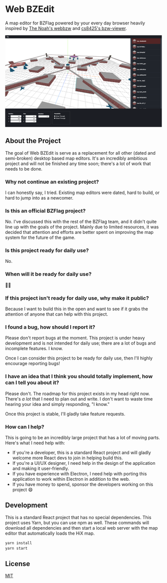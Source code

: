 # Web BZEdit

A map editor for BZFlag powered by your every day browser heavily inspired by [The Noah's webbzw](https://github.com/BZFlagCommunity/webbzw) and [cs8425's bzw-viewer](https://github.com/cs8425/bzw-viewer).

![A screenshot of the editor](.github/screenshot.png)

## About the Project

The goal of Web BZEdit is serve as a replacement for all other (dated and semi-broken) desktop based map editors. It's an incredibly ambitious project and will not be finished any time soon; there's a lot of work that needs to be done.

### Why not continue an existing project?

I can honestly say, I tried. Existing map editors were dated, hard to build, or hard to jump into as a newcomer.

### Is this an official BZFlag project?

No. I've discussed this with the rest of the BZFlag team, and it didn't quite line up with the goals of the project. Mainly due to limited resources, it was decided that attention and efforts are better spent on improving the map system for the future of the game.

### Is this project ready for daily use?

No.

### When will it be ready for daily use?

:man_shrugging:

### If this project isn't ready for daily use, why make it public?

Because I want to build this in the open and want to see if it grabs the attention of anyone that can help with this project.

### I found a bug, how should I report it?

Please don't report bugs at the moment. This project is under heavy development and is not intended for daily use; there are a lot of bugs and incomplete features. I know.

Once I can consider this project to be ready for daily use, then I'll highly encourage reporting bugs!

### I have an idea that I think you should totally implement, how can I tell you about it?

Please don't. The roadmap for this project exists in my head right now. There's _a lot_ that I need to plan out and write. I don't want to waste time hearing your idea and simply responding, "I know."

Once this project is stable, I'll gladly take feature requests.

### How can I help?

This is going to be an incredibly large project that has a lot of moving parts. Here's what I need help with:

- If you're a developer, this is a standard React project and will gladly welcome more React devs to join in helping build this.
- If you're a UI/UX designer, I need help in the design of the application and making it user-friendly.
- If you have experience with Electron, I need help with porting this application to work within Electron in addition to the web.
- If you have money to spend, sponsor the developers working on this project :smile:

## Development

This is a standard React project that has no special dependencies. This project uses Yarn, but you can use npm as well. These commands will download all dependencies and then start a local web server with the map editor that automatically loads the HiX map.

```bash
yarn install
yarn start
```

## License

[MIT](./LICENSE)
